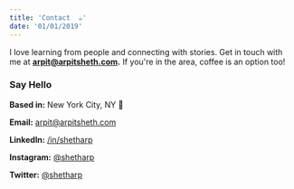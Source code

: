```yaml
---
title: 'Contact  ☕'
date: '01/01/2019'
---
```


I love learning from people and connecting with stories.
Get in touch with me at **[arpit@arpitsheth.com](mailto:arpit@arpitsheth.com).** If you're
in the area, coffee is an option too!

### Say Hello

**Based in:** New York City, NY 🗽

**Email:** [arpit@arpitsheth.com](mailto:arpit@arpitsheth.com)

**LinkedIn:** [/in/shetharp](https://www.linkedin.com/in/shetharp/)

**Instagram:** [@shetharp](https://www.instagram.com/shetharp/)

**Twitter:** [@shetharp](https://twitter.com/shetharp)
